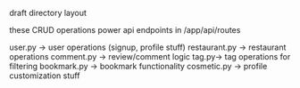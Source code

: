 draft directory layout

these CRUD operations power api endpoints in /app/api/routes

user.py -> user operations (signup, profile stuff)
restaurant.py -> restaurant operations
comment.py -> review/comment logic
tag.py-> tag operations for filtering
bookmark.py -> bookmark functionality
cosmetic.py -> profile customization stuff
